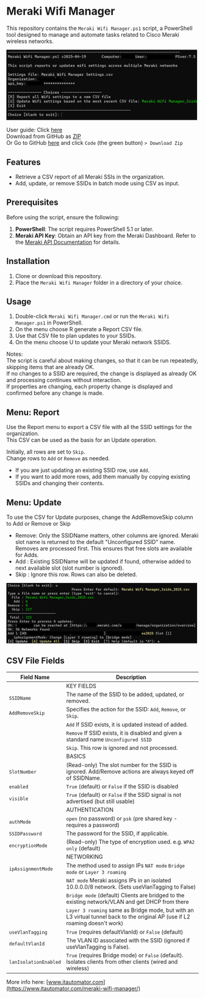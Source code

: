 # Meraki Wifi Manager

This repository contains the `Meraki Wifi Manager.ps1` script, a PowerShell tool designed to manage and automate tasks related to Cisco Meraki wireless networks.

<img src=https://raw.githubusercontent.com/ITAutomator/Assets/main/Meraki/MerakiWifiMain.png alt="screenshot" width="500"/>

User guide: Click [here](https://github.com/ITAutomator/MerakiWifiManager)  
Download from GitHub as [ZIP](https://github.com/ITAutomator/MerakiWifiManager/archive/refs/heads/main.zip)  
Or Go to GitHub [here](https://github.com/ITAutomator/MerakiWifiManager) and click `Code` (the green button) `> Download Zip`  

## Features

- Retrieve a CSV report of all Meraki SSIs in the organization.
- Add, update, or remove SSIDs in batch mode using CSV as input.

## Prerequisites

Before using the script, ensure the following:

1. **PowerShell**: The script requires PowerShell 5.1 or later.
2. **Meraki API Key**: Obtain an API key from the Meraki Dashboard. Refer to the [Meraki API Documentation](https://developer.cisco.com/meraki/api/) for details.

## Installation

1. Clone or download this repository.
2. Place the `Meraki Wifi Manager` folder in a directory of your choice.

## Usage

1. Double-click `Meraki Wifi Manager.cmd` or run the `Meraki Wifi Manager.ps1` in PowerShell.
2. On the menu choose R generate a Report CSV file.
3. Use that CSV file to plan updates to your SSIDs.
4. On the menu choose U to update your Meraki network SSIDS.

Notes:  
The script is careful about making changes, so that it can be run repeatedly, skipping items that are already OK.  
If no changes to a SSID are required, the change is displayed as already OK and processing continues without interaction.  
If properties are changing, each property change is displayed and confirmed before any change is made.  

## Menu: Report

Use the Report menu to export a CSV file with all the SSID settings for the organization.  
This CSV can be used as the basis for an Update operation.  

Initially, all rows are set to `Skip`.  
Change rows to `Add` or `Remove` as needed.  

- If you are just updating an existing SSID row, use `Add`.  
- If you want to add more rows, add them manually by copying existing SSIDs and changing their contents.  

## Menu: Update

To use the CSV for Update purposes, change the AddRemoveSkip column to Add or Remove or Skip

- Remove: Only the SSIDName matters, other columns are ignored.  Meraki slot name is returned to the default "Unconfigured SSID" name.  
  Removes are processed first.  This ensures that free slots are available for Adds.  
- Add   : Existing SSIDName will be updated if found, otherwise added to next available slot (slot number is ignored).
- Skip  : Ignore this row. Rows can also be deleted.  

<img src=https://raw.githubusercontent.com/ITAutomator/Assets/main/Meraki/MerakiWifiUpdate.png alt="screenshot" width="500"/>

## CSV File Fields

| **Field Name**       | **Description**                                                                 |
|----------------------|---------------------------------------------------------------------------------|
|                      | KEY FIELDS                      |
| `SSIDName`           | The name of the SSID to be added, updated, or removed.                         |
| `AddRemoveSkip`      | Specifies the action for the SSID: `Add`, `Remove`, or `Skip`.   |
|                      | `Add` If SSID exists, it is updated instead of added.    |
|                      | `Remove` If SSID exists, it is disabled and given a standard name `Unconfigured SSID`  |
|                      | `Skip`.  This row is ignored and not processed.    |
|                      | BASICS                      |
| `SlotNumber`         | (Read-only) The slot number for the SSID is ignored. Add/Remove actions are always keyed off of SSIDName.|
| `enabled`            | `True` (default) or `False` if the SSID is disabled                   |
| `visible`            | `True` (default) or `False` if the SSID signal is not advertised (but still usable)                   |
|                      | AUTHENTICATION                    |
| `authMode`           | `open` (no password) or `psk` (pre shared key - requires a password)                           |
| `SSIDPassword`       | The password for the SSID, if applicable.                                      |
| `encryptionMode`     | (Read-only) The type of encryption used. e.g. `WPA2 only` (default)                     |
|                      |   NETWORKING                    |
| `ipAssignmentMode`   | The method used to assign IPs `NAT mode` `Bridge mode` or `Layer 3 roaming`        |
|                      | `NAT mode` Meraki assigns IPs in an isolated 10.0.0.0/8 network. (Sets useVlanTagging to False)     |
|                      | `Bridge mode` (default) Clients are bridged to the existing network/VLAN and get DHCP from there     |
|                      | `Layer 3 roaming` same as Bridge mode, but with an L3 virtual tunnel back to the original AP (use if L2 roaming doesn't work)   |
| `useVlanTagging`     | `True` (requires defaultVlanId) or `False` (default)                          |
| `defaultVlanId`      | The VLAN ID associated with the SSID (ignored if useVlanTagging is False).           |
| `lanIsolationEnabled`| `True` (requires Bridge mode) or `False` (default). Isolates clients from other clients (wired and wireless)                        |

More info here: [www.itautomator.com](https://www.itautomator.com/meraki-wifi-manager/)